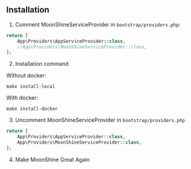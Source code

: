 ## Installation

1. Comment MoonShineServiceProvider in `bootstrap/providers.php`:

```php
return [
    App\Providers\AppServiceProvider::class,
    //App\Providers\MoonShineServiceProvider::class,
];
```

2. Installation command

Without docker:
```shell 
make install-local
```
With docker:
```shell 
make install-docker
```

3. Uncomment MoonShineServiceProvider in `bootstrap/providers.php`

```php
return [
    App\Providers\AppServiceProvider::class,
    App\Providers\MoonShineServiceProvider::class,
];
```
4. Make MoonShine Great Again
